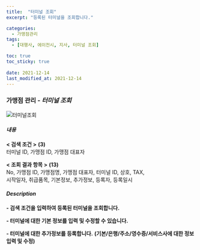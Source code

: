 ```yaml
---
title:  "터미널 조회"
excerpt: "등록된 터미널을 조회합니다."

categories:
  - 가맹점관리
tags:
  - [대행사, 에이전시, 지사, 터미널 조회]

toc: true
toc_sticky: true
 
date: 2021-12-14
last_modified_at: 2021-12-14
---
```

### 가맹점 관리 - *터미널 조회*
![터미널조회](https://user-images.githubusercontent.com/95394003/145934413-49b390a0-b38a-4de7-b48b-c9ed85cdd859.jpeg)

#### *내용*
**< 검색 조건 >** **(3)**
<br>터미널 ID, 가맹점 ID, 가맹점 대표자

**< 조회 결과 항목 >** **(13)**
<br>No, 가맹점 ID, 가맹점명, 가맹점 대표자, 터미널 ID, 상호, TAX,<br> 시작일자, 취급품목, 기본정보, 추가정보, 등록자, 등록일시

#### *Description*
**- 검색 조건을 입력하여 등록된 터미널을 조회합니다.**


**- 터미널에 대한 기본 정보를 입력 및 수정할 수 있습니다.**

**- 터미널에 대한 추가정보를 등록합니다.**
**(기본/은행/주소/영수증/서비스사에 대한 정보 입력 및 수정)**





